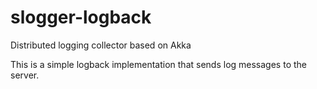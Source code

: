 slogger-logback
=======

Distributed logging collector based on Akka

This is a simple logback implementation that sends log messages to the server.